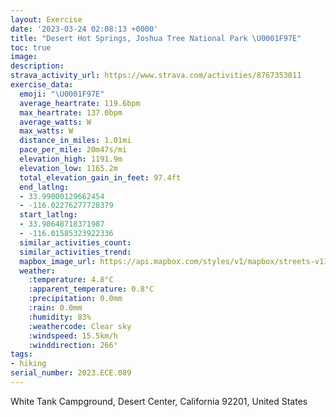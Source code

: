 ```yaml
---
layout: Exercise
date: '2023-03-24 02:08:13 +0000'
title: "Desert Hot Springs, Joshua Tree National Park \U0001F97E"
toc: true
image:
description:
strava_activity_url: https://www.strava.com/activities/8767353011
exercise_data:
  emoji: "\U0001F97E"
  average_heartrate: 119.6bpm
  max_heartrate: 137.0bpm
  average_watts: W
  max_watts: W
  distance_in_miles: 1.01mi
  pace_per_mile: 20m47s/mi
  elevation_high: 1191.9m
  elevation_low: 1165.2m
  total_elevation_gain_in_feet: 97.4ft
  end_latlng:
  - 33.99000129662454
  - -116.02276277728379
  start_latlng:
  - 33.98648718371987
  - -116.01585323922336
  similar_activities_count:
  similar_activities_trend:
  mapbox_image_url: https://api.mapbox.com/styles/v1/mapbox/streets-v11/static/path-5+787af2-1.0(ifmnE~_bcUOOK_%40CU%3FOAKKQWa%40AEH%5CLTDXLPLf%40Vb%40LHVjAFf%40Nh%40%3FTBPTVJP%3FDIJAHDNHf%40%60%40%5CFTPd%40AF%5D%5CSFEFENKnAI%5EAjAQ%7CABv%40Dh%40CR%40d%40W%60CA~%40Kr%40Qb%40At%40Ev%40GZCVIRBZCb%40Dj%40G%60%40E%60AKf%40KPKL),pin-s-s+e5b22e(-116.01424,33.98773),pin-s-f+89ae00(-116.02270000000007,33.98800000000001)/auto/800x800?access_token=pk.eyJ1Ijoiam9zaGJlY2ttYW4iLCJhIjoiY205eWR2aDd1MWZ6djJrbXc4a3M0bWZleiJ9.XiG9OWkNcZk2QzjJbxLB4A
  weather:
    :temperature: 4.8°C
    :apparent_temperature: 0.8°C
    :precipitation: 0.0mm
    :rain: 0.0mm
    :humidity: 83%
    :weathercode: Clear sky
    :windspeed: 15.5km/h
    :winddirection: 266°
tags:
- hiking
serial_number: 2023.ECE.089
---
```

White Tank Campground, Desert Center, California 92201, United States
